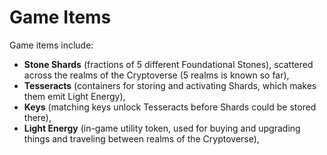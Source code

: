 # Game Items

Game items include:

* **Stone Shards** (fractions of 5 different Foundational Stones), scattered across the realms of the Cryptoverse (5 realms is known so far),
* **Tesseracts** (containers for storing and activating Shards, which makes them emit Light Energy),
* **Keys** (matching keys unlock Tesseracts before Shards could be stored there),
* **Light Energy** (in-game utility token, used for buying and upgrading things and traveling between realms of the Cryptoverse),

